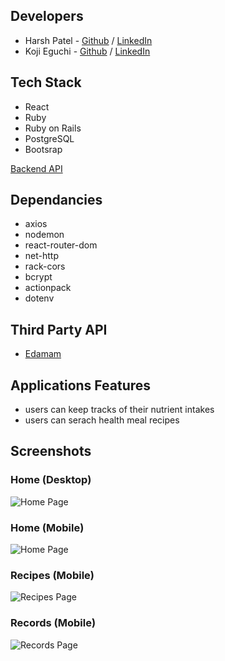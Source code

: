 ## Developers

- Harsh Patel - [Github](https://github.com/hpatel1959) / [LinkedIn]()
- Koji Eguchi - [Github](https://github.com/Kody-Eguchi) / [LinkedIn](https://www.linkedin.com/in/kojieguchi/)

## Tech Stack

- React
- Ruby
- Ruby on Rails
- PostgreSQL
- Bootsrap

[Backend API](https://github.com/Kody-Eguchi/nourishd-api)

## Dependancies

- axios
- nodemon
- react-router-dom
- net-http
- rack-cors
- bcrypt
- actionpack
- dotenv

## Third Party API

- [Edamam](https://www.edamam.com/)

## Applications Features

- users can keep tracks of their nutrient intakes
- users can serach health meal recipes

## Screenshots

### Home (Desktop)

![Home Page](https://github.com/hpatel1959/nourishd/blob/main/docs/nourishd-home-desktop.png)

### Home (Mobile)

![Home Page](https://github.com/hpatel1959/nourishd/blob/main/docs/nourishd-home-mobile.png)

### Recipes (Mobile)

![Recipes Page](https://github.com/hpatel1959/nourishd/blob/main/docs/nourishd-recipes-mobile.png)

### Records (Mobile)

![Records Page](https://github.com/hpatel1959/nourishd/blob/main/docs/nourishd-records-mobile.png)
